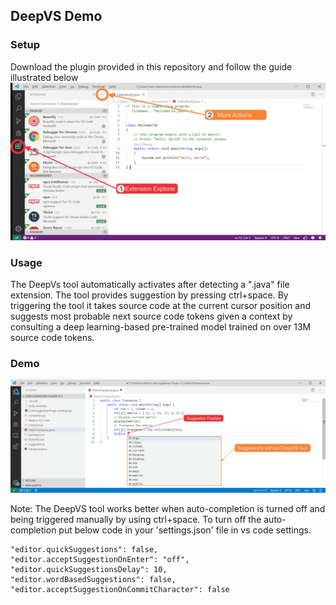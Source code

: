 ## DeepVS Demo

### Setup
Download the plugin provided in this repository and follow the guide illustrated below
![DeepVS Setup Demo](../Demo/setup.gif)

### Usage
The DeepVs tool automatically activates after detecting a ".java" file extension. The tool provides suggestion by pressing ctrl+space.
By triggering the tool it takes source code at the current cursor position and suggests most probable next source code tokens given a context by consulting a deep learning-based pre-trained model trained on over 13M source code tokens.

### Demo
![DeepVS Setup Demo](../Demo/example.gif)

Note: The DeepVS tool works better when auto-completion is turned off and being triggered manually by using ctrl+space.
To turn off the auto-completion put below code in your 'settings.json' file in vs code settings.

```
"editor.quickSuggestions": false,
"editor.acceptSuggestionOnEnter": "off",
"editor.quickSuggestionsDelay": 10,
"editor.wordBasedSuggestions": false,
"editor.acceptSuggestionOnCommitCharacter": false
```

